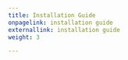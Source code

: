 ```yaml
---
title: Installation Guide
onpagelink: installation guide
externallink: installation guide
weight: 3

---
```



